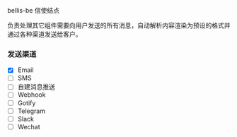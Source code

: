 bellis-be 信使结点

负责处理其它组件需要向用户发送的所有消息，自动解析内容渲染为预设的格式并通过各种渠道发送给客户。

### 发送渠道

- [x] Email
- [ ] SMS
- [ ] 自建消息推送
- [ ] Webhook
- [ ] Gotify
- [ ] Telegram
- [ ] Slack
- [ ] Wechat